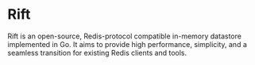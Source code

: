 # Rift
Rift is an open-source, Redis-protocol compatible in-memory datastore implemented in Go. It aims to provide high performance, simplicity, and a seamless transition for existing Redis clients and tools.

<!-- Action Caching Test -->
